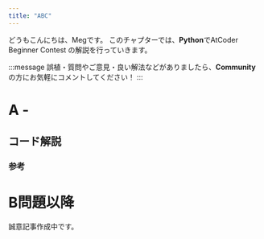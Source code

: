 ```yaml
---
title: "ABC"
---
```


どうもこんにちは、Megです。
このチャプターでは、**Python**でAtCoder Beginner Contest  の解説を行っていきます。

:::message
誤植・質問やご意見・良い解法などがありましたら、**Community**の方にお気軽にコメントしてください！
:::

# A -


## コード解説


### 参考

# B問題以降
誠意記事作成中です。
